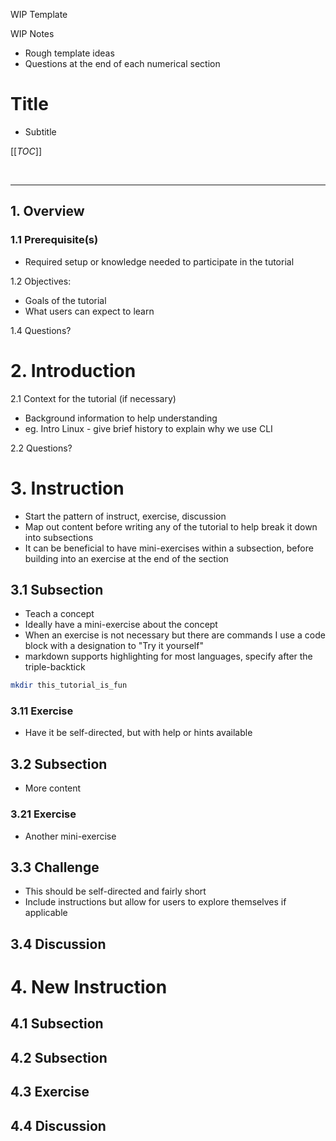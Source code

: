 WIP Template

WIP Notes

- Rough template ideas
- Questions at the end of each numerical section

# Title

- Subtitle

[[_TOC_]] <!--This should auto-generate a Table of Contents in gitlab based on headings-->

</br> <!--breaks are nice at the end of each major section-->

<!--For each major section I have a line above, for H1 one is automatically below-->
---
## 1. Overview

### 1.1 Prerequisite(s)

- Required setup or knowledge needed to participate in the tutorial

1.2 Objectives:
- Goals of the tutorial
- What users can expect to learn

1.4 Questions?


# 2. Introduction

2.1 Context for the tutorial (if necessary)
- Background information to help understanding
- eg. Intro Linux - give brief history to explain why we use CLI

2.2 Questions?


# 3. Instruction
- Start the pattern of instruct, exercise, discussion
- Map out content before writing any of the tutorial to help break it down into subsections
- It can be beneficial to have mini-exercises within a subsection, before building into an exercise at the end of the section

## 3.1 Subsection
- Teach a concept
- Ideally have a mini-exercise about the concept
- When an exercise is not necessary but there are commands I use a code block with a designation to "Try it yourself"
- markdown supports highlighting for most languages, specify after the triple-backtick
```bash
mkdir this_tutorial_is_fun
```

### 3.11 Exercise
- Have it be self-directed, but with help or hints available

## 3.2 Subsection
- More content

### 3.21 Exercise
- Another mini-exercise

## 3.3 Challenge
- This should be self-directed and fairly short
- Include instructions but allow for users to explore themselves if applicable

## 3.4 Discussion


# 4. New Instruction

## 4.1 Subsection

## 4.2 Subsection

## 4.3 Exercise

## 4.4 Discussion
